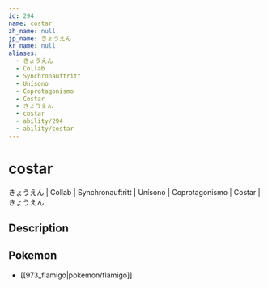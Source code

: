 ```yaml
---
id: 294
name: costar
zh_name: null
jp_name: きょうえん
kr_name: null
aliases:
  - きょうえん
  - Collab
  - Synchronauftritt
  - Unísono
  - Coprotagonismo
  - Costar
  - きょうえん
  - costar
  - ability/294
  - ability/costar
---
```

# costar

きょうえん | Collab | Synchronauftritt | Unísono | Coprotagonismo | Costar | きょうえん

## Description



## Pokemon

- [[973_flamigo|pokemon/flamigo]]

